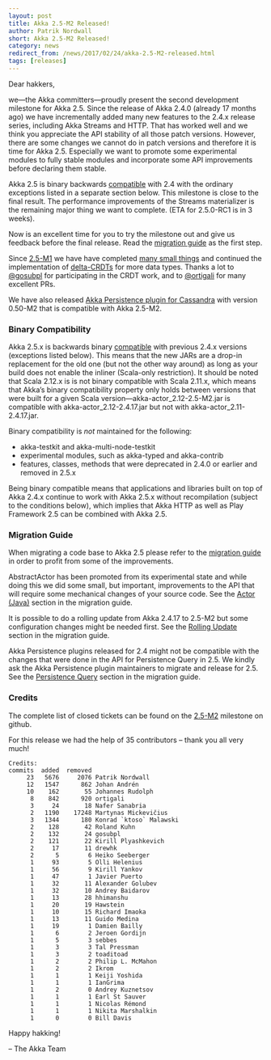 ```yaml
---
layout: post
title: Akka 2.5-M2 Released!
author: Patrik Nordwall
short: Akka 2.5-M2 Released!
category: news
redirect_from: /news/2017/02/24/akka-2.5-M2-released.html
tags: [releases]
---
```


Dear hakkers,

we—the Akka committers—proudly present the second development milestone for Akka 2.5. Since the release of Akka 2.4.0 (already 17 months ago) we have incrementally added many new features to the 2.4.x release series, including Akka Streams and HTTP. That has worked well and we think you appreciate the API stability of all those patch versions. However, there are some changes we cannot do in patch versions and therefore it is time for Akka 2.5. Especially we want to promote some experimental modules to fully stable modules and incorporate some API improvements before declaring them stable. 

Akka 2.5 is binary backwards [compatible](https://doc.akka.io/docs/akka/2.5/common/binary-compatibility-rules.html) with 2.4 with the ordinary exceptions listed in a separate section below. This milestone is close to the final result. The performance improvements of the Streams materializer is the remaining major thing we want to complete.  (ETA for 2.5.0-RC1 is in 3 weeks).

Now is an excellent time for you to try the milestone out and give us feedback before the final release. Read the [migration guide](https://doc.akka.io/docs/akka/2.5/project/migration-guide-2.4.x-2.5.x.html) as the first step.

Since [2.5-M1](https://akka.io/news/2017/01/26/akka-2.5-M1-released.html) we have have completed [many small things](https://github.com/akka/akka/milestone/104?closed=1) and continued the implementation of  [delta-CRDTs](https://doc.akka.io/docs/akka/2.5/scala/distributed-data.html#delta-CRDT) for more data types. Thanks a lot to [@gosubpl](https://github.com/gosubpl) for participating in the CRDT work, and to [@ortigali](https://github.com/ortigali) for many excellent PRs.

We have also released [Akka Persistence plugin for Cassandra](https://github.com/akka/akka-persistence-cassandra) with version 0.50-M2 that is compatible with Akka 2.5-M2.

### Binary Compatibility

Akka 2.5.x is backwards binary [compatible](https://doc.akka.io/docs/akka/2.5/common/binary-compatibility-rules.html) with previous 2.4.x versions (exceptions listed below). This means that the new JARs are a drop-in replacement for the old one (but not the other way around) as long as your build does not enable the inliner (Scala-only restriction). It should be noted that Scala 2.12.x is is not binary compatible with Scala 2.11.x, which means that Akka’s binary compatibility property only holds between versions that were built for a given Scala version—akka-actor_2.12-2.5-M2.jar is compatible with akka-actor_2.12-2.4.17.jar but not with akka-actor_2.11-2.4.17.jar.

Binary compatibility is *not* maintained for the following:

* akka-testkit and akka-multi-node-testkit
* experimental modules, such as akka-typed and akka-contrib
* features, classes, methods that were deprecated in 2.4.0 or earlier and removed in 2.5.x

Being binary compatible means that applications and libraries built on top of Akka 2.4.x continue to work with Akka 2.5.x without recompilation (subject to the conditions below), which implies that Akka HTTP as well as Play Framework 2.5 can be combined with Akka 2.5.

### Migration Guide

When migrating a code base to Akka 2.5 please refer to the [migration guide](https://doc.akka.io/docs/akka/2.5/project/migration-guide-2.4.x-2.5.x.html) in order to profit from some of the improvements.

AbstractActor has been promoted from its experimental state and while doing this we did some small, but important, improvements to the API that will require some mechanical changes of your source code. See the [Actor (Java)](https://doc.akka.io/docs/akka/2.5/project/migration-guide-2.4.x-2.5.x.html#Actor__Java_) section in the migration guide.

It is possible to do a rolling update from Akka 2.4.17 to 2.5-M2 but some configuration changes might be needed first. See the [Rolling Update](https://doc.akka.io/docs/akka/2.5/project/migration-guide-2.4.x-2.5.x.html#Rolling_Update)  section in the migration guide.

Akka Persistence plugins released for 2.4 might not be compatible with the changes that were done in the API for Persistence Query in 2.5. We kindly ask the Akka Persistence plugin maintainers to migrate and release for 2.5. See the [Persistence Query](https://doc.akka.io/docs/akka/2.5/project/migration-guide-2.4.x-2.5.x.html#Persistence_Query) section in the migration guide.

### Credits

The complete list of closed tickets can be found on the [2.5-M2](https://github.com/akka/akka/milestone/104?closed=1) milestone on github.

For this release we had the help of 35 contributors – thank you all very much!

~~~
Credits:
commits  added  removed
     23   5676     2076 Patrik Nordwall
     12   1547      862 Johan Andrén
     10    162       55 Johannes Rudolph
      8    842      920 ortigali
      3     24       18 Nafer Sanabria
      2   1190    17248 Martynas Mickevičius
      3   1344      180 Konrad `ktoso` Malawski
      2    128       42 Roland Kuhn
      2    132       24 gosubpl
      2    121       22 Kirill Plyashkevich
      2     17       11 drewhk
      2      5        6 Heiko Seeberger
      1     93        5 Olli Helenius
      1     56        9 Kirill Yankov
      1     47        1 Javier Puerto
      1     32       11 Alexander Golubev
      1     32       10 Andrey Baidarov
      1     13       28 hhimanshu
      1     20       19 Hawstein
      1     10       15 Richard Imaoka
      1     13       11 Guido Medina
      1     19        1 Damien Bailly
      1      6        2 Jeroen Gordijn
      1      5        3 sebbes
      1      3        3 Tal Pressman
      1      3        2 toaditoad
      1      2        2 Philip L. McMahon
      1      2        2 Ikrom
      1      1        1 Keiji Yoshida
      1      1        1 IanGrima
      1      2        0 Andrey Kuznetsov
      1      1        1 Earl St Sauver
      1      1        1 Nicolas Rémond
      1      1        1 Nikita Marshalkin
      1      0        0 Bill Davis
~~~

Happy hakking!

– The Akka Team
